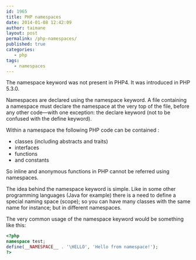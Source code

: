 ```yaml
---
id: 1965
title: PHP namespaces
date: 2014-01-08 12:42:09
author: taimane
layout: post
permalink: /php-namespaces/
published: true
categories:
   - php
tags:
   - namespaces
---
```

The namespace keyword was not present in PHP4. It was introduced in PHP 5.3.0.

Namespaces are declared using the namespace keyword. A file containing a namespace must declare the namespace at the very top of the file, before any other code—with one exception: the declare keyword (not to be confused with the define keyword).

Within a namespace the following PHP code can be contained :

* classes (including abstracts and traits)
* interfaces
* functions
* and constants

So inline and anonymous functions in PHP cannot be referred using namespaces.

The idea behind the namespace keyword is simple. Like in some other programming languages (Java for example) there is a need to define a special naming space (scope); so you can have many classes with the same name for instance; but in different namespaces.

The very common usage of the namespace keyword would be something like this:
```php
<?php
namespace test;
define(__NAMESPACE__ . '\HELLO', 'Hello from namespace!');
?>
```
